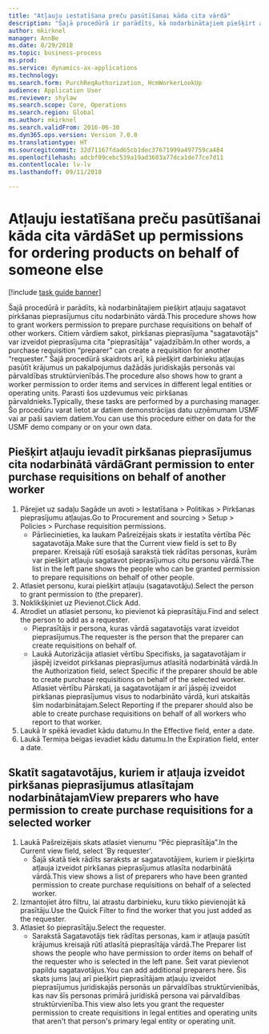 ```yaml
--- 
title: "Atļauju iestatīšana preču pasūtīšanai kāda cita vārdā"
description: "Šajā procedūrā ir parādīts, kā nodarbinātajiem piešķirt atļauju sagatavot pirkšanas pieprasījumus citu nodarbināto vārdā."
author: mkirknel
manager: AnnBe
ms.date: 8/29/2018
ms.topic: business-process
ms.prod: 
ms.service: dynamics-ax-applications
ms.technology: 
ms.search.form: PurchReqAuthorization, HcmWorkerLookUp
audience: Application User
ms.reviewer: shylaw
ms.search.scope: Core, Operations
ms.search.region: Global
ms.author: mkirknel
ms.search.validFrom: 2016-06-30
ms.dyn365.ops.version: Version 7.0.0
ms.translationtype: HT
ms.sourcegitcommit: 32d71167fdad65cb1dec37671999a497759ca484
ms.openlocfilehash: adcbf09cebc539a19ad3603a77dca1de77ce7d11
ms.contentlocale: lv-lv
ms.lasthandoff: 09/11/2018

---
```

# <a name="set-up-permissions-for-ordering-products-on-behalf-of-someone-else"></a><span data-ttu-id="c780e-103">Atļauju iestatīšana preču pasūtīšanai kāda cita vārdā</span><span class="sxs-lookup"><span data-stu-id="c780e-103">Set up permissions for ordering products on behalf of someone else</span></span>

[!include [task guide banner](../../includes/task-guide-banner.md)]

<span data-ttu-id="c780e-104">Šajā procedūrā ir parādīts, kā nodarbinātajiem piešķirt atļauju sagatavot pirkšanas pieprasījumus citu nodarbināto vārdā.</span><span class="sxs-lookup"><span data-stu-id="c780e-104">This procedure shows how to grant workers permission to prepare purchase requisitions on behalf of other workers.</span></span> <span data-ttu-id="c780e-105">Citiem vārdiem sakot, pirkšanas pieprasījuma "sagatavotājs" var izveidot pieprasījuma cita "pieprasītāja" vajadzībām.</span><span class="sxs-lookup"><span data-stu-id="c780e-105">In other words, a purchase requisition “preparer” can create a requisition for another “requester.”</span></span> <span data-ttu-id="c780e-106">Šajā procedūrā skaidrots arī, kā piešķirt darbinieku atļaujas pasūtīt krājumus un pakalpojumus dažādās juridiskajās personās vai pārvaldības struktūrvienībās.</span><span class="sxs-lookup"><span data-stu-id="c780e-106">The procedure also shows how to grant a worker permission to order items and services in different legal entities or operating units.</span></span> <span data-ttu-id="c780e-107">Parasti šos uzdevumus veic pirkšanas pārvaldnieks.</span><span class="sxs-lookup"><span data-stu-id="c780e-107">Typically, these tasks are performed by a purchasing manager.</span></span> <span data-ttu-id="c780e-108">Šo procedūru varat lietot ar datiem demonstrācijas datu uzņēmumam USMF vai ar paši saviem datiem.</span><span class="sxs-lookup"><span data-stu-id="c780e-108">You can use this procedure either on data for the USMF demo company or on your own data.</span></span>


## <a name="grant-permission-to-enter-purchase-requisitions-on-behalf-of-another-worker"></a><span data-ttu-id="c780e-109">Piešķirt atļauju ievadīt pirkšanas pieprasījumus cita nodarbinātā vārdā</span><span class="sxs-lookup"><span data-stu-id="c780e-109">Grant permission to enter purchase requisitions on behalf of another worker</span></span>
1. <span data-ttu-id="c780e-110">Pārejiet uz sadaļu Sagāde un avoti > Iestatīšana > Politikas > Pirkšanas pieprasījumu atļaujas.</span><span class="sxs-lookup"><span data-stu-id="c780e-110">Go to Procurement and sourcing > Setup > Policies > Purchase requisition permissions.</span></span>
    * <span data-ttu-id="c780e-111">Pārliecinieties, ka laukam Pašreizējais skats ir iestatīta vērtība Pēc sagatavotāja.</span><span class="sxs-lookup"><span data-stu-id="c780e-111">Make sure that the Current view field is set to By preparer.</span></span>  <span data-ttu-id="c780e-112">Kreisajā rūtī esošajā sarakstā tiek rādītas personas, kurām var piešķirt atļauju sagatavot pieprasījumus citu personu vārdā.</span><span class="sxs-lookup"><span data-stu-id="c780e-112">The list in the left pane shows the people who can be granted permission to prepare requisitions on behalf of other people.</span></span>  
2. <span data-ttu-id="c780e-113">Atlasiet personu, kurai piešķirt atļauju (sagatavotāju).</span><span class="sxs-lookup"><span data-stu-id="c780e-113">Select the person to grant permission to (the preparer).</span></span>
3. <span data-ttu-id="c780e-114">Noklikšķiniet uz Pievienot.</span><span class="sxs-lookup"><span data-stu-id="c780e-114">Click Add.</span></span>
4. <span data-ttu-id="c780e-115">Atrodiet un atlasiet personu, ko pievienot kā pieprasītāju.</span><span class="sxs-lookup"><span data-stu-id="c780e-115">Find and select the person to add as a requester.</span></span>
    * <span data-ttu-id="c780e-116">Pieprasītājs ir persona, kuras vārdā sagatavotājs varat izveidot pieprasījumus.</span><span class="sxs-lookup"><span data-stu-id="c780e-116">The requester is the person that the preparer can create requisitions on behalf of.</span></span>  
    * <span data-ttu-id="c780e-117">Laukā Autorizācija atlasiet vērtību Specifisks, ja sagatavotājam ir jāspēj izveidot pirkšanas pieprasījumus atlasītā nodarbinātā vārdā.</span><span class="sxs-lookup"><span data-stu-id="c780e-117">In the Authorization field, select Specific if the preparer should be able to create purchase requisitions on behalf of the selected worker.</span></span> <span data-ttu-id="c780e-118">Atlasiet vērtību Pārskati, ja sagatavotājam ir arī jāspēj izveidot pirkšanas pieprasījumus visus to nodarbināto vārdā, kuri atskaitās šim nodarbinātajam.</span><span class="sxs-lookup"><span data-stu-id="c780e-118">Select Reporting if the preparer should also be able to create purchase requisitions on behalf of all workers who report to that worker.</span></span>  
5. <span data-ttu-id="c780e-119">Laukā Ir spēkā ievadiet kādu datumu.</span><span class="sxs-lookup"><span data-stu-id="c780e-119">In the Effective field, enter a date.</span></span>
6. <span data-ttu-id="c780e-120">Laukā Termiņa beigas ievadiet kādu datumu.</span><span class="sxs-lookup"><span data-stu-id="c780e-120">In the Expiration field, enter a date.</span></span>

## <a name="view-preparers-who-have-permission-to-create-purchase-requisitions-for-a-selected-worker"></a><span data-ttu-id="c780e-121">Skatīt sagatavotājus, kuriem ir atļauja izveidot pirkšanas pieprasījumus atlasītajam nodarbinātajam</span><span class="sxs-lookup"><span data-stu-id="c780e-121">View preparers who have permission to create purchase requisitions for a selected worker</span></span>
1. <span data-ttu-id="c780e-122">Laukā Pašreizējais skats atlasiet vienumu “Pēc pieprasītāja”.</span><span class="sxs-lookup"><span data-stu-id="c780e-122">In the Current view field, select 'By requester'.</span></span>
    * <span data-ttu-id="c780e-123">Šajā skatā tiek rādīts saraksts ar sagatavotājiem, kuriem ir piešķirta atļauja izveidot pirkšanas pieprasījumus atlasīta nodarbinātā vārdā.</span><span class="sxs-lookup"><span data-stu-id="c780e-123">This view shows a list of preparers who have been granted permission to create purchase requisitions on behalf of a selected worker.</span></span>  
2. <span data-ttu-id="c780e-124">Izmantojiet ātro filtru, lai atrastu darbinieku, kuru tikko pievienojāt kā prasītāju.</span><span class="sxs-lookup"><span data-stu-id="c780e-124">Use the Quick Filter to find the worker that you just added as the requester.</span></span>
3. <span data-ttu-id="c780e-125">Atlasiet šo pieprasītāju.</span><span class="sxs-lookup"><span data-stu-id="c780e-125">Select the requester.</span></span>
    * <span data-ttu-id="c780e-126">Sarakstā Sagatavotājs tiek rādītas personas, kam ir atļauja pasūtīt krājumus kreisajā rūtī atlasītā pieprasītāja vārdā.</span><span class="sxs-lookup"><span data-stu-id="c780e-126">The Preparer list shows the people who have permission to order items on behalf of the requester who is selected in the left pane.</span></span>   <span data-ttu-id="c780e-127">Šeit varat pievienot papildu sagatavotājus.</span><span class="sxs-lookup"><span data-stu-id="c780e-127">You can add additional preparers here.</span></span>   <span data-ttu-id="c780e-128">Šis skats jums ļauj arī piešķirt pieprasītājam atļauju izveidot pieprasījumus juridiskajās personās un pārvaldības struktūrvienībās, kas nav šīs personas primārā juridiskā persona vai pārvaldības struktūrvienība.</span><span class="sxs-lookup"><span data-stu-id="c780e-128">This view also lets you grant the requester permission to create requisitions in legal entities and operating units that aren't that person's primary legal entity or operating unit.</span></span>  



